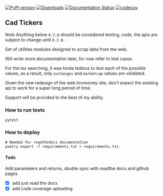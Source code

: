 [![PyPI version](https://badge.fury.io/py/cad-tickers.svg)](https://badge.fury.io/py/cad-tickers) [![Downloads](https://pepy.tech/badge/cad-tickers)](https://pepy.tech/project/cad-tickers) [![Documentation Status](https://readthedocs.org/projects/cad-tickers/badge/?version=latest)](https://cad-tickers.readthedocs.io/en/latest/?badge=latest) [![codecov](https://codecov.io/gh/FriendlyUser/cad_tickers/branch/master/graph/badge.svg)](https://codecov.io/gh/FriendlyUser/cad_tickers)
 
## Cad Tickers


*Note* Anything below `0.2.0` should be considered testing, code, the apis are subject to change until `0.2.0`.

Set of utilities modules designed to scrap data from the web.

Will write more documentation later, for now refer to test cases.


For the tsx searching, it was kinda tedious to test each of the possible values, as a result, only `exchanges` and `marketcap` values are validated.

Given the new redesign of the web.tmxmoney site, don't expect the existing api to work
for a super long period of time.

Support will be provided to the best of my ability.

### How to run tests

```
pytest
```

### How to deploy


```
# Needed for readthedocs documentation
poetry export -f requirements.txt > requirements.txt.
```

#### Todo

Add parameters and returns, double sync with readthe docs and github pages
* [x] add just read the docs
* [x] add code coverage uploading 
